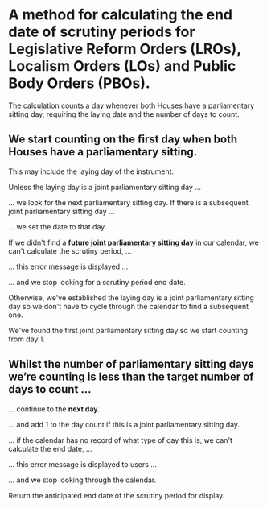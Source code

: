 # A method for calculating the end date of scrutiny periods for Legislative Reform Orders (LROs), Localism Orders (LOs) and Public Body Orders (PBOs).

The calculation counts a day whenever both Houses have a parliamentary sitting day, requiring the laying date and the number of days to count.

## We start counting on the **first day when both Houses have a parliamentary sitting**.

This may include the laying day of the instrument.

Unless the laying day is a joint parliamentary sitting day ...

... we look for the next parliamentary sitting day. If there is a subsequent joint parliamentary sitting day ...

... we set the date to that day.

If we didn't find a **future joint parliamentary sitting day** in our calendar, we can't calculate the scrutiny period, ...

... this error message is displayed ...

... and we stop looking for a scrutiny period end date.

Otherwise, we've established the laying day is a joint parliamentary sitting day so we don't have to cycle through the calendar to find a subsequent one.

We've found the first joint parliamentary sitting day so we start counting from day 1.

## Whilst the number of parliamentary sitting days we’re counting is less than the target number of days to count ...

... continue to the **next day**.

... and add 1 to the day count if this is a joint parliamentary sitting day.

... if the calendar has no record of what type of day this is, we can't calculate the end date, ...

... this error message is displayed to users ...

... and we stop looking through the calendar.

Return the anticipated end date of the scrutiny period for display.


